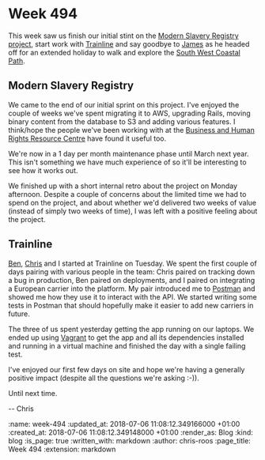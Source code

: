 Week 494
========

This week saw us finish our initial stint on the [Modern Slavery Registry project][modern-slavery-registry], start work with [Trainline][trainline] and say goodbye to [James][james-mead] as he headed off for an extended holiday to walk and explore the [South West Coastal Path][south-west-coastal-path].



## Modern Slavery Registry

We came to the end of our initial sprint on this project. I've enjoyed the couple of weeks we've spent migrating it to AWS, upgrading Rails, moving binary content from the database to S3 and adding various features. I think/hope the people we've been working with at the [Business and Human Rights Resource Centre][bhrrc] have found it useful too.

We're now in a 1 day per month maintenance phase until March next year. This isn't something we have much experience of so it'll be interesting to see how it works out.

We finished up with a short internal retro about the project on Monday afternoon. Despite a couple of concerns about the limited time we had to spend on the project, and about whether we'd delivered two weeks of value (instead of simply two weeks of time), I was left with a positive feeling about the project.

## Trainline

[Ben][ben-griffiths], [Chris][chris-lowis] and I started at Trainline on Tuesday. We spent the first couple of days pairing with various people in the team: Chris paired on tracking down a bug in production, Ben paired on deployments, and I paired on integrating a European carrier into the platform. My pair introduced me to [Postman][postman-app] and showed me how they use it to interact with the API. We started writing some tests in Postman that should hopefully make it easier to add new carriers in future.

The three of us spent yesterday getting the app running on our laptops. We ended up using [Vagrant][vagrant] to get the app and all its dependencies installed and running in a virtual machine and finished the day with a single failing test.

I've enjoyed our first few days on site and hope we're having a generally positive impact (despite all the questions we're asking :-)).

Until next time.

-- Chris

[ben-griffiths]: /ben-griffiths
[bhrrc]: https://www.business-humanrights.org/
[chris-lowis]: /chris-lowis
[james-mead]: /james-mead
[modern-slavery-registry]: https://www.modernslaveryregistry.org/
[postman-app]: https://www.getpostman.com/
[south-west-coastal-path]: https://www.southwestcoastpath.org.uk/
[trainline]: https://www.thetrainline.com/
[vagrant]: https://www.vagrantup.com/

:name: week-494
:updated_at: 2018-07-06 11:08:12.349166000 +01:00
:created_at: 2018-07-06 11:08:12.349148000 +01:00
:render_as: Blog
:kind: blog
:is_page: true
:written_with: markdown
:author: chris-roos
:page_title: Week 494
:extension: markdown

